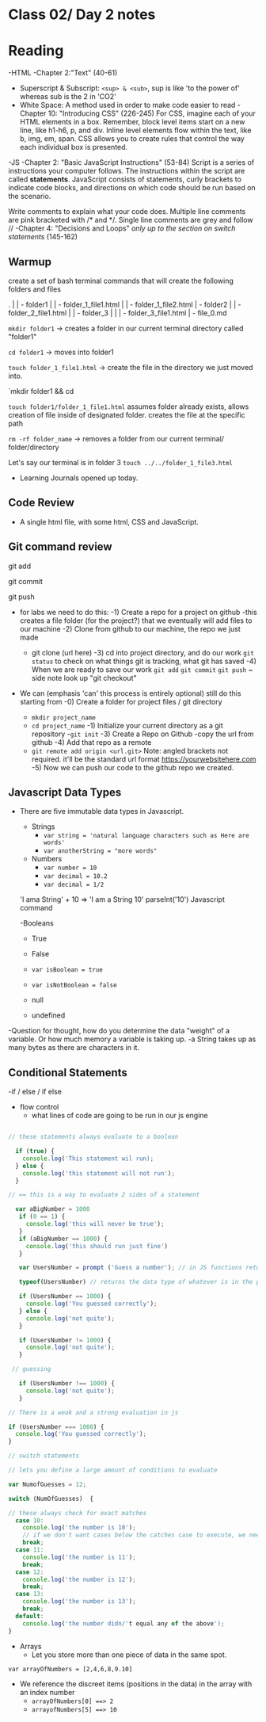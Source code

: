 # Class 02/ Day 2 notes

# Reading 

-HTML
  -Chapter 2:"Text" (40-61)
  * Superscript & Subscript: `<sup> & <sub>`, sup is like 'to the power of' whereas sub is the 2 in 'CO2'
  * White Space: A method used in order to make code easier to read
  -Chapter 10: "Introducing CSS" (226-245)
  For CSS, imagine each of your HTML elements in a box. Remember, block level items start on a new line, like h1-h6, p, and div. Inline level elements flow within the text, like b, img, em, span. CSS allows you to create rules that control the way each individual box is presented. 

-JS
  -Chapter 2: "Basic JavaScript Instructions" (53-84)
  Script is a series of instructions your computer follows. The instructions within the script are called **statements**. JavaScript consists of statements, curly brackets to indicate code blocks, and directions on which code should be run based on the scenario.

Write comments to explain what your code does. Multiple line comments are pink bracketed with /* and */. Single line comments are grey and follow //
  -Chapter 4: "Decisions and Loops" *only up to the section on switch statements* (145-162)






## Warmup
create a set of bash terminal commands that will create the following folders and files

.
|
| - folder1
|     | - folder_1_file1.html
|     | - folder_1_file2.html
| - folder2
|     | - folder_2_file1.html
|     | - folder_3
|     |     | - folder_3_file1.html
| - file_0.md


`mkdir folder1` -> creates a folder in our current terminal directory called "folder1"

`cd folder1` -> moves into folder1

`touch folder_1_file1.html` -> create the file in the directory we just moved into.

`mkdir folder1 &&  cd

`touch folder1/folder_1_file1.html` assumes folder already exists, allows creation of file inside of designated folder. creates the file at the specific path

`rm -rf folder_name` -> removes a folder from our current terminal/ folder/directory

Let's say our terminal is in folder 3 `touch ../../folder_1_file3.html`

- Learning Journals opened up today. 

## Code Review

- A single html file, with some html, CSS and JavaScript.

## Git command review

git add

git commit

git push

- for labs we need to do this:
  -1) Create a repo for a project on github
    -this creates a file folder (for the project?) that we eventually will add files to our machine
  -2) Clone from github to our machine, the repo we just made
    - git clone (url here)
  -3) cd into project directory, and do our work
      `git status`  to check on what things git is tracking, what git has saved
  -4) When we are ready to save our work
    `git add`
    `git commit`
    `git push`
  ~ side note look up "git checkout"

- We can (emphasis 'can' this process is entirely optional) still do this starting from
  -0) Create a folder for project files / git directory
    - `mkdir project_name`
    - `cd project_name`
  -1) Initialize your current directory as a git repository
    -`git init`
  -3) Create a Repo on Github
    -copy the url from github
  -4) Add that repo as a remote
    - `git remote add origin <url.git>` Note: angled brackets not required. it'll be the standard url format https://yourwebsitehere.com 
  -5) Now we can push our code to the github repo we created.

## Javascript Data Types

- There are five immutable data types in Javascript.
  - Strings
    - `var string = 'natural language characters such as Here are words'`
    - `var anotherString = "more words"`
  - Numbers
    - `var number = 10`
    - `var decimal = 10.2`
    - `var decimal = 1/2`

  'I ama String' + 10 => 'I am a String 10'
    parseInt('10') Javascript command

  -Booleans
   - True
   - False
   - `var isBoolean = true`
   - `var isNotBoolean = false`
   
    - null
    - undefined


  



-Question for thought, how do you determine the data "weight" of a variable. Or how much memory a variable is taking up. 
  -a String takes up as many bytes as there are characters in it. 

## Conditional Statements
  -if / else / if else
  - flow control
    - what lines of code are going to be run in our js engine

```javascript

// these statements always evaluate to a boolean

  if (true) {
    console.log('This statement wil run);
  } else {
    console.log('this statement will not run');
  }

// == this is a way to evaluate 2 sides of a statement

  var aBigNumber = 1000
   if (0 == 1) {
     console.log('this will never be true');
   }
   if (aBigNumber == 1000) {
     console.log('this should run just fine')
   }

   var UsersNumber = prompt ('Guess a number'); // in JS functions return specific data types

   typeof(UsersNumber) // returns the data type of whatever is in the paranthesis

   if (UsersNumber == 1000) {
     console.log('You guessed correctly');
   } else {
     console.log('not quite');
   }

   if (UsersNumber != 1000) {
     console.log('not quite');
   }

 // guessing

   if (UsersNumber !== 1000) {
     console.log('not quite');
   }

// There is a weak and a strong evaluation in js

if (UsersNumber === 1000) {
  console.log('You guessed correctly');
}

// switch statements

// lets you define a large amount of conditions to evaluate

var NumofGuesses = 12;

switch (NumOfGuesses)  {

// these always check for exact matches
  case 10:
    console.log('the number is 10');
    // if we don't want cases below the catches case to execute, we need a break
    break;
  case 11:
    console.log('the number is 11');
    break;
  case 12:
    console.log('the number is 12');
    break;
  case 13:
    console.log('the number is 13');
    break;
  default:
    console.log('the number didn/'t equal any of the above');
}

```
- Arrays
  - Let you store more than one piece of data in the same spot. 

`var arrayOfNumbers = [2,4,6,8,9.10]`

  - We reference the discreet items (positions in the data) in the array with an index number
    - `arrayOfNumbers[0] ==> 2`
    - `arrayofNumbers[5] ==> 10`

